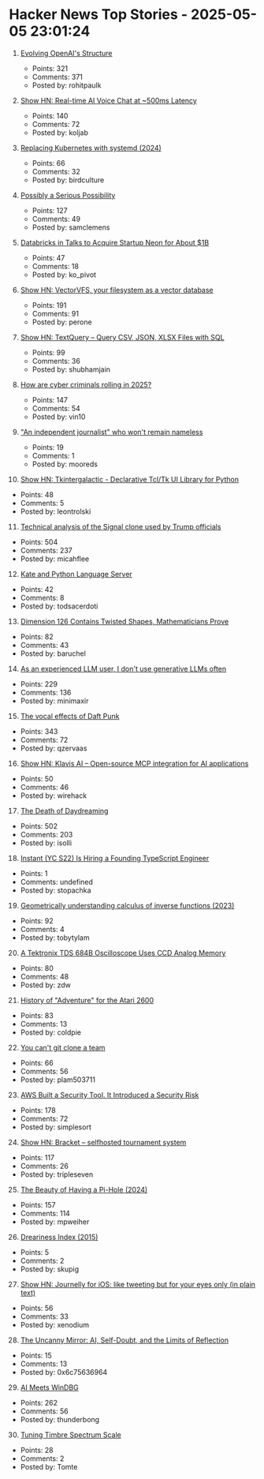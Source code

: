 # Hacker News Top Stories - 2025-05-05 23:01:24

1. [Evolving OpenAI's Structure](https://openai.com/index/evolving-our-structure/)
   - Points: 321
   - Comments: 371
   - Posted by: rohitpaulk

2. [Show HN: Real-time AI Voice Chat at ~500ms Latency](https://github.com/KoljaB/RealtimeVoiceChat)
   - Points: 140
   - Comments: 72
   - Posted by: koljab

3. [Replacing Kubernetes with systemd (2024)](https://blog.yaakov.online/replacing-kubernetes-with-systemd/)
   - Points: 66
   - Comments: 32
   - Posted by: birdculture

4. [Possibly a Serious Possibility](https://kucharski.substack.com/p/possibly-a-serious-possibility)
   - Points: 127
   - Comments: 49
   - Posted by: samclemens

5. [Databricks in Talks to Acquire Startup Neon for About $1B](https://www.upstartsmedia.com/p/scoop-databricks-talks-to-acquire-neon)
   - Points: 47
   - Comments: 18
   - Posted by: ko_pivot

6. [Show HN: VectorVFS, your filesystem as a vector database](https://vectorvfs.readthedocs.io/en/latest/)
   - Points: 191
   - Comments: 91
   - Posted by: perone

7. [Show HN: TextQuery – Query CSV, JSON, XLSX Files with SQL](https://textquery.app/)
   - Points: 99
   - Comments: 36
   - Posted by: shubhamjain

8. [How are cyber criminals rolling in 2025?](https://vin01.github.io/piptagole/cybcecrime/security/cybersecurity/2025/05/05/state-cyber-security.html)
   - Points: 147
   - Comments: 54
   - Posted by: vin10

9. ["An independent journalist" who won't remain nameless](https://www.thehandbasket.co/p/independent-journalism-legacy-media-credit)
   - Points: 19
   - Comments: 1
   - Posted by: mooreds

10. [Show HN: Tkintergalactic - Declarative Tcl/Tk UI Library for Python](https://github.com/leontrolski/tkintergalactic)
   - Points: 48
   - Comments: 5
   - Posted by: leontrolski

11. [Technical analysis of the Signal clone used by Trump officials](https://micahflee.com/tm-sgnl-the-obscure-unofficial-signal-app-mike-waltz-uses-to-text-with-trump-officials/)
   - Points: 504
   - Comments: 237
   - Posted by: micahflee

12. [Kate and Python Language Server](https://akselmo.dev/posts/kate-python-lsp/)
   - Points: 42
   - Comments: 8
   - Posted by: todsacerdoti

13. [Dimension 126 Contains Twisted Shapes, Mathematicians Prove](https://www.quantamagazine.org/dimension-126-contains-strangely-twisted-shapes-mathematicians-prove-20250505/)
   - Points: 82
   - Comments: 43
   - Posted by: baruchel

14. [As an experienced LLM user, I don't use generative LLMs often](https://minimaxir.com/2025/05/llm-use/)
   - Points: 229
   - Comments: 136
   - Posted by: minimaxir

15. [The vocal effects of Daft Punk](https://bjango.com/articles/daftpunkvocaleffects/)
   - Points: 343
   - Comments: 72
   - Posted by: qzervaas

16. [Show HN: Klavis AI – Open-source MCP integration for AI applications](https://github.com/Klavis-AI/klavis)
   - Points: 50
   - Comments: 46
   - Posted by: wirehack

17. [The Death of Daydreaming](https://www.afterbabel.com/p/on-the-death-of-daydreaming)
   - Points: 502
   - Comments: 203
   - Posted by: isolli

18. [Instant (YC S22) Is Hiring a Founding TypeScript Engineer](https://www.instantdb.com/hiring/ts-hacker)
   - Points: 1
   - Comments: undefined
   - Posted by: stopachka

19. [Geometrically understanding calculus of inverse functions (2023)](https://tobylam.xyz/2023/11/27/inverse-functions-legendre-part-1)
   - Points: 92
   - Comments: 4
   - Posted by: tobytylam

20. [A Tektronix TDS 684B Oscilloscope Uses CCD Analog Memory](https://tomverbeure.github.io/2025/05/04/TDS684B-CCD-Memory.html)
   - Points: 80
   - Comments: 48
   - Posted by: zdw

21. [History of "Adventure" for the Atari 2600](https://www.atariarchive.org/blog/adventure-march-1980/)
   - Points: 83
   - Comments: 13
   - Posted by: coldpie

22. [You can't git clone a team](https://virtualize.sh/blog/you-cant-git-clone-a-team/)
   - Points: 66
   - Comments: 56
   - Posted by: plam503711

23. [AWS Built a Security Tool. It Introduced a Security Risk](https://www.token.security/blog/aws-built-a-security-tool-it-introduced-a-security-risk)
   - Points: 178
   - Comments: 72
   - Posted by: simplesort

24. [Show HN: Bracket – selfhosted tournament system](https://github.com/evroon/bracket)
   - Points: 117
   - Comments: 26
   - Posted by: tripleseven

25. [The Beauty of Having a Pi-Hole (2024)](https://den.dev/blog/pihole/)
   - Points: 157
   - Comments: 114
   - Posted by: mpweiher

26. [Dreariness Index (2015)](http://us-climate.blogspot.com/2015/03/dreary-weather.html)
   - Points: 5
   - Comments: 2
   - Posted by: skupig

27. [Show HN: Journelly for iOS: like tweeting but for your eyes only (in plain text)](https://xenodium.com/journelly-like-tweeting-but-for-your-eyes-only)
   - Points: 56
   - Comments: 33
   - Posted by: xenodium

28. [The Uncanny Mirror: AI, Self-Doubt, and the Limits of Reflection](https://www.lucidnonsense.net/p/the-uncanny-mirror)
   - Points: 15
   - Comments: 13
   - Posted by: 0x6c75636964

29. [AI Meets WinDBG](https://svnscha.de/posts/ai-meets-windbg/)
   - Points: 262
   - Comments: 56
   - Posted by: thunderbong

30. [Tuning Timbre Spectrum Scale](https://sethares.engr.wisc.edu/ttss.html)
   - Points: 28
   - Comments: 2
   - Posted by: Tomte

